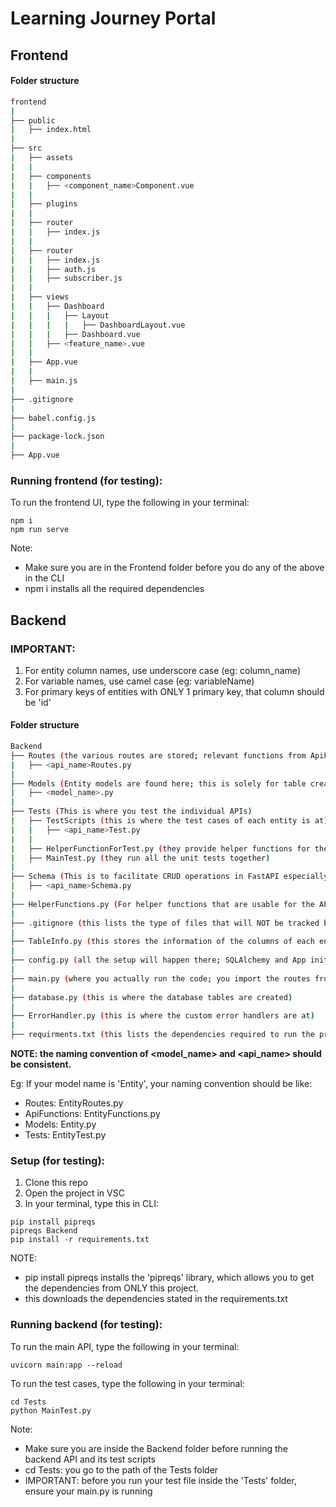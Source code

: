 # Learning Journey Portal
## Frontend

#### Folder structure
```bash 
frontend
|   
├── public
|   ├── index.html
|   
├── src
|   ├── assets
|   | 
|   ├── components
|   |   ├── <component_name>Component.vue
|   | 
|   ├── plugins
|   | 
|   ├── router
|   |   ├── index.js
|   | 
|   ├── router
|   |   ├── index.js
|   |   ├── auth.js
|   |   ├── subscriber.js
|   | 
|   ├── views
|   |   ├── Dashboard
|   |   |   ├── Layout
|   |   |   |   ├── DashboardLayout.vue
|   |   |   ├── Dashboard.vue
|   |   ├── <feature_name>.vue
|   |
|   ├── App.vue
|   |
|   ├── main.js
|
├── .gitignore
|
├── babel.config.js
|
├── package-lock.json
|
├── App.vue

```
### Running frontend (for testing):
To run the frontend UI, type the following in your terminal:
```
npm i 
npm run serve
```
Note: 
- Make sure you are in the Frontend folder before you do any of the above in the CLI
- npm i installs all the required dependencies 

## Backend
### IMPORTANT: 
1. For entity column names, use underscore case (eg: column_name) 
2. For variable names, use camel case (eg: variableName)
3. For primary keys of entities with ONLY 1 primary key, that column should be 'id'

#### Folder structure

```bash 
Backend
├── Routes (the various routes are stored; relevant functions from ApiFunctions are imported)
|   ├── <api_name>Routes.py
|
├── Models (Entity models are found here; this is solely for table creation for SQL)
|   ├── <model_name>.py
|
├── Tests (This is where you test the individual APIs)
|   ├── TestScripts (this is where the test cases of each entity is at)
|   |   ├── <api_name>Test.py
|   |
|   ├── HelperFunctionForTest.py (they provide helper functions for the test cases)
|   ├── MainTest.py (they run all the unit tests together)
|
├── Schema (This is to facilitate CRUD operations in FastAPI especially for SQL)
|   ├── <api_name>Schema.py
|
├── HelperFunctions.py (For helper functions that are usable for the API)
|
├── .gitignore (this lists the type of files that will NOT be tracked by GitHub)
|
├── TableInfo.py (this stores the information of the columns of each entity)
|
├── config.py (all the setup will happen there; SQLAlchemy and App initialisation)
|
├── main.py (where you actually run the code; you import the routes from the Routes folder)
|
├── database.py (this is where the database tables are created)
|
├── ErrorHandler.py (this is where the custom error handlers are at)
|
├── requirments.txt (this lists the dependencies required to run the project)
```

**NOTE: the naming convention of <model_name> and <api_name> should be consistent.**

Eg: If your model name is 'Entity', your naming convention should be like:
- Routes: EntityRoutes.py
- ApiFunctions: EntityFunctions.py
- Models: Entity.py
- Tests: EntityTest.py


### Setup (for testing):
1. Clone this repo
2. Open the project in VSC 
3. In your terminal, type this in CLI: 
```
pip install pipreqs
pipreqs Backend
pip install -r requirements.txt
```

NOTE: 
- pip install pipreqs installs the 'pipreqs' library, which allows you to get the dependencies from ONLY this project.
- this downloads the dependencies stated in the requirements.txt

### Running backend (for testing):
To run the main API, type the following in your terminal:
```
uvicorn main:app --reload    
```

To run the test cases, type the following in your terminal:
```
cd Tests
python MainTest.py
```
Note: 
- Make sure you are inside the Backend folder before running the backend API and its test scripts
- cd Tests: you go to the path of the Tests folder
- IMPORTANT: before you run your test file inside the 'Tests' folder, ensure your main.py is running

